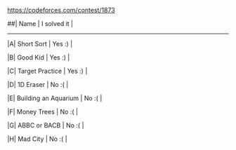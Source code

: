 https://codeforces.com/contest/1873

##| Name                 | I solved it |

---------------------------------------

|A| Short Sort           | Yes :)      |

|B| Good Kid             | Yes :)      |

|C| Target Practice      | Yes :)      |

|D| 1D Eraser            | No :(       |

|E| Building an Aquarium | No :(       |

|F| Money Trees          | No :(       |

|G| ABBC or BACB         | No :(       |

|H| Mad City             | No :(       |
